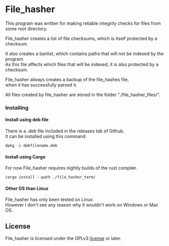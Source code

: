 # File_hasher

This program was written for making reliable integrity checks for files from some root directory.

File_hasher creates a list of file checksums, which is itself protected by a checksum.

It also creates a banlist, which contains paths that will not be indexed by the program.  
As this file affects which files that will be indexed, it is also protected by a checksum.

File_hasher always creates a backup of the file_hashes file,  
when it has successfully parsed it.

All files created by file_hasher are stored in the folder "./file_hasher_files/".

### Installing

#### Install using deb file

There is a .deb file included in the releases tab of Github.  
It can be installed using this command:
```
dpkg -i debfilename.deb
```

#### Install using Cargo

For now File_hasher requires nightly builds of the rust compiler.

```
cargo install --path ./file_hasher_term/
```

#### Other OS than Linux

File_hasher has only been tested on Linux.  
However I don't see any reason why it wouldn't work on Windows or Mac OS.

## License

File_hasher is licensed under the GPLv3 [license](LICENSE) or later.
